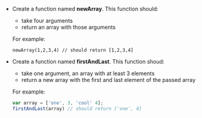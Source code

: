 - Create a function named **newArray**. This function should:
    - take four arguments
    - return an array with those arguments

    For example:
    ```
    newArray(1,2,3,4) // should return [1,2,3,4]
    ```

- Create a function named **firstAndLast**. This function shoud:
   - take one argument, an array with at least 3 elements
   - return a new array with the first and last element of the passed array

   For example:
   
   ```javascript
   var array = ['one', 3, 'cool' 4];
   firstAndLast(array) // should return ['one', 4]
   ```


